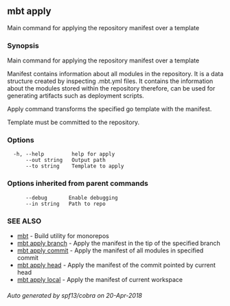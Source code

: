## mbt apply

Main command for applying the repository manifest over a template

### Synopsis


Main command for applying the repository manifest over a template

Manifest contains information about all modules in the repository.
It is a data structure created by inspecting .mbt.yml files.
It contains the information about the modules stored within the repository therefore,
can be used for generating artifacts such as deployment scripts.

Apply command transforms the specified go template with the manifest.

Template must be committed to the repository.
	

### Options

```
  -h, --help         help for apply
      --out string   Output path
      --to string    Template to apply
```

### Options inherited from parent commands

```
      --debug       Enable debugging
      --in string   Path to repo
```

### SEE ALSO
* [mbt](mbt.md)	 - Build utility for monorepos
* [mbt apply branch](mbt_apply_branch.md)	 - Apply the manifest in the tip of the specified branch
* [mbt apply commit](mbt_apply_commit.md)	 - Apply the manifest of all modules in specified commit
* [mbt apply head](mbt_apply_head.md)	 - Apply the manifest of the commit pointed by current head
* [mbt apply local](mbt_apply_local.md)	 - Apply the manifest of current workspace

###### Auto generated by spf13/cobra on 20-Apr-2018
